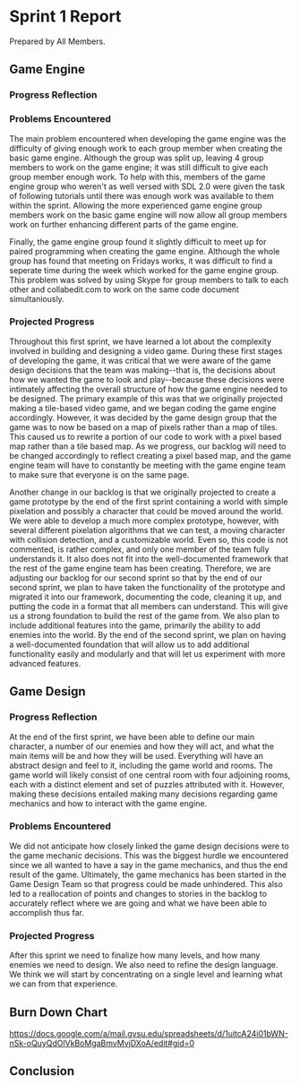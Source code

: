 # Sprint 1 Report
Prepared by All Members.

## Game Engine

### Progress Reflection

### Problems Encountered
The main problem encountered when developing the game engine was the difficulty of giving enough work to each group member when creating the basic game engine. Although the group was split up, leaving 4 group members to work on the game engine; it was still difficult to give each group member enough work. To help with this, members of the game engine group who weren't as well versed with SDL 2.0 were given the task of following tutorials until there was enough work was available to them within the sprint. Allowing the more experienced game engine group members work on the basic game engine will now allow all group members work on further enhancing different parts of the game engine.

Finally, the game engine group found it slightly difficult to meet up for paired programming when creating the game engine. Although the whole group has found that meeting on Fridays works, it was difficult to find a seperate time during the week which worked for the game engine group. This problem was solved by using Skype for group members to talk to each other and collabedit.com to work on the same code document simultaniously. 

### Projected Progress
Throughout this first sprint, we have learned a lot about the complexity involved in building and designing a video game.  During these first stages of developing the game, it was critical that we were aware of the game design decisions that the team was making--that is, the decisions about how we wanted the game to look and play--because these decisions were intimately affecting the overall structure of how the game engine needed to be designed.  The primary example of this was that we originally projected making a tile-based video game, and we began coding the game engine accordingly.  However, it was decided by the game design group that the game was to now be based on a map of pixels rather than a map of tiles.  This caused us to rewrite a portion of our code to work with a pixel based map rather than a tile based map.  As we progress, our backlog will need to be changed accordingly to reflect creating a pixel based map, and the game engine team will have to constantly be meeting with the game engine team to make sure that everyone is on the same page.

Another change in our backlog is that we originally projected to create a game prototype by the end of the first sprint containing a world with simple pixelation and possibly a character that could be moved around the world. We were able to develop a much more complex prototype, however, with several different pixelation algorithms that we can test, a moving character with collision detection, and a customizable world. Even so, this code is not commented, is rather complex, and only one member of the team fully understands it.  It also does not fit into the well-documented framework that the rest of the game engine team has been creating.  Therefore, we are adjusting our backlog for our second sprint so that by the end of our second sprint, we plan to have taken the functionality of the prototype and migrated it into our framework, documenting the code, cleaning it up, and putting the code in a format that all members can understand.  This will give us a strong foundation to build the rest of the game from.  We also plan to include additional features into the game, primarily the ability to add enemies into the world. By the end of the second sprint, we plan on having a well-documented foundation that will allow us to add additional functionality easily and modularly and that will let us experiment with more advanced features.

## Game Design

### Progress Reflection
At the end of the first sprint, we have been able to define our main character, a number of our enemies and how they will act, and what the main items will be and how they will be used. Everything will have an abstract design and feel to it, including the game world and rooms. The game world will likely consist of one central room with four adjoining rooms, each with a distinct element and set of puzzles attributed with it. However, making these decisions entailed making many decisions regarding game mechanics and how to interact with the game engine.

### Problems Encountered
We did not anticipate how closely linked the game design decisions were to the game mechanic decisions. This was the biggest hurdle we encountered since we all wanted to have a say in the game mechanics, and thus the end result of the game. Ultimately, the game mechanics has been started in the Game Design Team so that progress could be made unhindered. This also led to a reallocation of points and changes to stories in the backlog to accurately reflect where we are going and what we have been able to accomplish thus far.

### Projected Progress
After this sprint we need to finalize how many levels, and how many enemies we need to design. We also need to refine the design language. We think we will start by concentrating on a single level and learning what we can from that experience.

## Burn Down Chart
https://docs.google.com/a/mail.gvsu.edu/spreadsheets/d/1uitcA24i01bWN-nSk-oQuyQdOlVkBoMgaBmvMvjDXoA/edit#gid=0

## Conclusion
